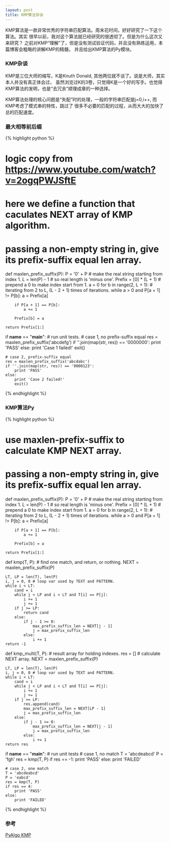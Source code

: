 ```yaml
---
layout: post
title: KMP算法杂谈
---
```


KMP算法是一款非常优秀的字符串匹配算法。周末花时间，好好研究了一下这个算法。其实
很早以前，我对这个算法就已经研究的很透彻了。但是为什么这次又来研究？
之前对KMP“理解”了，但是没有测试验证代码，并且没有熟练运用，本篇博客会粗略的讲解KMP的精髓，
并且给出KMP算法的Py模块。

### KMP杂谈
KMP是三位大师的缩写，K是Knuth Donald, 其他两位就不谈了。说是大师，其实本人并没有真正体会过，
虽然浏览过K的3卷，只觉得K是一个好的写手。也觉得KMP算法的发明，也是“去冗余”顺理成章的一种选择。

KMP算法处理的核心问题是“失配”时的处理，一般的字符串匹配是j=0,i++, 而KMP考虑了模式串的特性，跳过了
很多不必要的匹配的过程，从而大大的加快了总的匹配速度。

### 最大相等前后缀
{% highlight python %}
# logic copy from https://www.youtube.com/watch?v=2ogqPWJSftE
# here we define a function that caculates NEXT array of KMP algorithm.

# passing a non-empty string in, give its prefix-suffix equal len array.
def maxlen_prefix_suffix(P):
    P = '0' + P # make the real string starting from index 1.
    L = len(P) - 1 # so real length is 'minus one'.
    Prefix = [0] * (L + 1) # prepend a 0 to make index start from 1.
    a = 0
    for b in range(2, L + 1): # iterating from 2 to L, (L - 2 + 1) times of iterations.
        while a > 0 and P[a + 1] != P[b]:
            a = Prefix[a]

        if P[a + 1] == P[b]:
            a += 1

        Prefix[b] = a

    return Prefix[1:]


if __name__ == "__main__": # run unit tests.
    # case 1, no prefix-suffix equal
    res = maxlen_prefix_suffix('abcdefg')
    if ''.join(map(str, res)) == '0000000':
        print 'PASS'
    else:
        print 'Case 1 failed!'
        exit()

    # case 2, prefix-suffix equal
    res = maxlen_prefix_suffix('abcdabc')
    if ''.join(map(str, res)) == '0000123':
        print 'PASS'
    else:
        print 'Case 2 failed!'
        exit()
{% endhighlight %}

### KMP算法Py
{% highlight python %}
# use maxlen-prefix-suffix to calculate KMP NEXT array.

# passing a non-empty string in, give its prefix-suffix equal len array.
def maxlen_prefix_suffix(P):
    P = '0' + P # make the real string starting from index 1.
    L = len(P) - 1 # so real length is 'minus one'.
    Prefix = [0] * (L + 1) # prepend a 0 to make index start from 1.
    a = 0
    for b in range(2, L + 1): # iterating from 2 to L, (L - 2 + 1) times of iterations.
        while a > 0 and P[a + 1] != P[b]:
            a = Prefix[a]

        if P[a + 1] == P[b]:
            a += 1

        Prefix[b] = a

    return Prefix[1:]

def kmp(T, P):
    # find one match, and return, or nothing.
    NEXT = maxlen_prefix_suffix(P)

    LT, LP = len(T), len(P)
    i, j = 0, 0 # loop var used by TEXT and PATTERN.
    while i < LT:
        cand = i
        while j < LP and i < LT and T[i] == P[j]:
            i += 1
            j += 1
        if j >= LP:
            return cand
        else:
            if j - 1 >= 0:
                max_prefix_suffix_len = NEXT[j - 1]
                j = max_prefix_suffix_len
            else:
                i += 1
    return -1

def kmp_multi(T, P):
    # result array for holding indexes.
    res = []
    # calculate NEXT array.
    NEXT = maxlen_prefix_suffix(P)

    LT, LP = len(T), len(P)
    i, j = 0, 0 # loop var used by TEXT and PATTERN.
    while i < LT:
        cand = i
        while j < LP and i < LT and T[i] == P[j]:
            i += 1
            j += 1
        if j >= LP:
            res.append(cand)
            max_prefix_suffix_len = NEXT[LP - 1]
            j = max_prefix_suffix_len
        else:
            if j - 1 >= 0:
                max_prefix_suffix_len = NEXT[j - 1]
                j = max_prefix_suffix_len
            else:
                i += 1
    return res

if __name__ == "__main__":
    # run unit tests
    # case 1, no match
    T = 'abcdeabcd'
    P = 'fgh'
    res = kmp(T, P)
    if res == -1:
        print 'PASS'
    else:
        print 'FAILED'

    # case 2, one match
    T = 'abcdeabcd'
    P = 'eabcd'
    res = kmp(T, P)
    if res == 4:
        print 'PASS'
    else:
        print 'FAILED'
{% endhighlight %}


### 参考
[PyAlgo KMP](https://github.com/IvanJobs/PyAlgo/tree/master/KMP)
